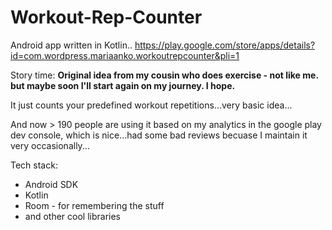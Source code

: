 # Workout-Rep-Counter
Android app written in Kotlin..
https://play.google.com/store/apps/details?id=com.wordpress.mariaanko.workoutrepcounter&pli=1


Story time:
**Original idea from my cousin who does exercise - not like me. but maybe soon I'll start again on my journey. I hope.**

It just counts your predefined workout repetitions...very basic idea...

And now > 190 people are using it based on my analytics in the google play dev console, which is nice...had some bad reviews becuase I maintain it very occasionally...


Tech stack:
- Android SDK
- Kotlin
- Room - for remembering the stuff
- and other cool libraries
